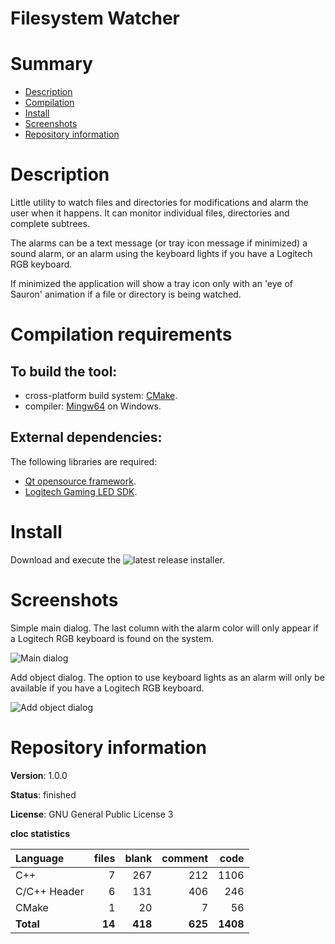 Filesystem Watcher
==================

# Summary
- [Description](#description)
- [Compilation](#compilation-requirements)
- [Install](#install)
- [Screenshots](#screenshots)
- [Repository information](#repository-information)

# Description
Little utility to watch files and directories for modifications and alarm the user when it happens. It can monitor individual files, directories and complete subtrees.

The alarms can be a text message (or tray icon message if minimized) a sound alarm, or an alarm using the keyboard lights if you have a Logitech RGB keyboard.

If minimized the application will show a tray icon only with an 'eye of Sauron' animation if a file or directory is being watched.  

# Compilation requirements
## To build the tool:
* cross-platform build system: [CMake](http://www.cmake.org/cmake/resources/software.html).
* compiler: [Mingw64](http://sourceforge.net/projects/mingw-w64/) on Windows.

## External dependencies:
The following libraries are required:
* [Qt opensource framework](http://www.qt.io/).
* [Logitech Gaming LED SDK](https://www.logitechg.com/es-es/innovation/developer-lab.html).

# Install

Download and execute the ![latest release](https://github.com/FelixdelasPozas/FilesystemWatcher/releases) installer.

# Screenshots

Simple main dialog. The last column with the alarm color will only appear if a Logitech RGB keyboard is found on the system.

![Main dialog](https://user-images.githubusercontent.com/12167134/109077834-0bb2c200-76fd-11eb-8015-4e5b21b2717e.png)

Add object dialog. The option to use keyboard lights as an alarm will only be available if you have a Logitech RGB keyboard.

![Add object dialog](https://user-images.githubusercontent.com/12167134/109077833-0b1a2b80-76fd-11eb-90cf-f80727e7a155.png)

# Repository information
**Version**: 1.0.0

**Status**: finished

**License**: GNU General Public License 3

**cloc statistics**

| Language                     |files          |blank        |comment           |code  |
|:-----------------------------|--------------:|------------:|-----------------:|-----:|
| C++                          |    7          |  267        |    212           |1106  |
| C/C++ Header                 |    6          |  131        |    406           | 246  |
| CMake                        |    1          |   20        |      7           |  56  |
| **Total**                    |   **14**      |  **418**    |   **625**        |**1408**|
